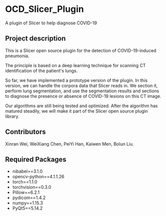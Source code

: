 # OCD_Slicer_Plugin
A plugin of Slicer to help diagnose COVID-19 

## Project description

This is a Slicer open source plugin for the detection of COVID-19-induced pneumonia. 

The principle is based on a deep learning technique for scanning CT identification of the patient's lungs. 

So far, we have implemented a prototype version of the plugin. In this version, we can handle the corpora data that Slicer reads in. We section it, perform lung segmentation, and use the segmentation results and sections to diagnose the presence or absence of COVID-19 lesions on this CT image.

Our algorithms are still being tested and optimized. After the algorithm has matured steadily, we will make it part of the Slicer open source plugin library.

## Contributors

Xinran Wei, WeiXiang Chen, PeiYi Han, Kaiwen Men, Bolun Liu.

## Required Packages

+ nibabel==3.1.0
+ opencv-python==4.1.1.26
+ torch==1.1.0
+ torchvision==0.3.0
+ Pillow==6.2.1
+ pydicom==1.4.2
+ numpy==1.15.3
+ PyQt5==5.14.2